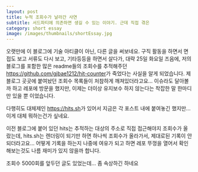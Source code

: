 ```yaml
---
layout: post
title: 누적 조회수가 날라간 사연
subtitle: 서드파티에 의존하면 생길 수 있는 이야기. 근데 직접 겪은
category: short essay
image: /images/thumbnails/shortEssay.jpg
---
```


오랫만에 이 블로그에 기술 아티클이 아닌, 다른 글을 써보네요. 구직 활동을 하면서 면접도 보고 서류도 다시 보고, 기타등등을 하면서 살다가, 대략 25일 화요일 즈음에, 저의 블로그를 포함한 많은 readme들의 조회수를 추적해주던 <https://github.com/gjbae1212/hit-counter>가 죽었다는 사실을 알게 되었습니다. 제 블로그 곳곳에 붙여놨던 조회수 목록들이 처참하게 깨져있더라고요... 이슈라도 달아볼까 하고 레포에 방문을 했지만, 이제는 더이상 유지보수 하지 않는다는 착잡한 말 한마디만 있을 뿐 이었습니다.

다행히도 대체제인 <https://hits.sh>가 있어서 지금은 각 포스트 내에 붙여놓긴 했지만... 이게 대체 뭐하는건가 싶네요.

이전 블로그에 붙어 있던 hits는 추적하는 대상의 주소로 직접 접근해야지 조회수가 올랐는데, hits.sh는 렌더링이 되기만 하면 하나씩 조회수가 올라가서, 제대로된 기록이 안되더라고요... 어떻게 기록을 하는지 나중에 여유가 되고 하면 레포 뚜껑을 열어서 확인해보는것도 나름 재미가 있지 않을까 합니다.

조회수 5000회를 앞두던 글도 있었는데... 좀 속상하긴 하네요
